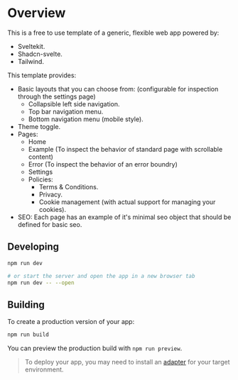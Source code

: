 # Overview

This is a free to use template of a generic, flexible web app powered by:
- Sveltekit.
- Shadcn-svelte.
- Tailwind.

This template provides:
- Basic layouts that you can choose from: (configurable for inspection through the settings page)
  - Collapsible left side navigation.
  - Top bar navigation menu.
  - Bottom navigation menu (mobile style).
- Theme toggle.
- Pages:
  - Home
  - Example (To inspect the behavior of standard page with scrollable content)
  - Error (To inspect the behavior of an error boundry)
  - Settings
  - Policies:
    - Terms & Conditions.
    - Privacy.
    - Cookie management (with actual support for managing your cookies).
- SEO:
  Each page has an example of it's minimal seo object that should be defined for basic seo.

## Developing

```bash
npm run dev

# or start the server and open the app in a new browser tab
npm run dev -- --open
```

## Building

To create a production version of your app:

```bash
npm run build
```

You can preview the production build with `npm run preview`.

> To deploy your app, you may need to install an [adapter](https://kit.svelte.dev/docs/adapters) for your target environment.
